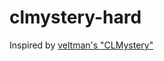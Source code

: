 # clmystery-hard



Inspired by [veltman's "CLMystery"]([url](https://github.com/veltman/clmystery)https://github.com/veltman/clmystery)
